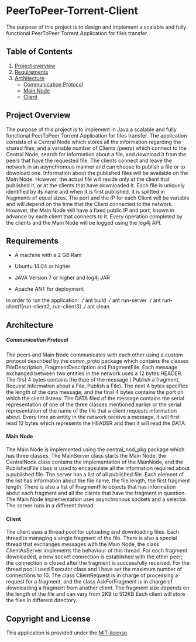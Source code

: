 # PeerToPeer-Torrent-Client

The purpose of this project is to design and implement a scalable and fully functional PeerToPeer Torrent Application for files transfer.

## Table of Contents

1. [Project overview](#project-overview)
2. [Requirements](#requirements)
3. [Architecture](#architecture)
    - [Communication Protocol](#communication-protocol)
    - [Main Node](#main-node)
    - [Client](#client)



## Project Overview

 The purpose of this project is to implement in Java a scalable and fully functional PeerToPeer Torrent Application for files transfer. The application consists of a Central
Node which stores all the information regarding the shared files, and a variable number of Clients (peers) which connect to the Central Node, search for information about a file, and download it from the peers that have the requested file.
 The clients connect and leave the network in an asynchronous manner and can choose to publish a file or to download one. Information about the published files will be available
on the Main Node. However, the actual file will reside only at the client that published it, or at the clients that have downloaded it. Each file is uniquely identified by 
its name and when it is first published, it is splitted in fragments of equal sizes. The port and the IP for each Client will be variable and will depend on the time that the
Client connected to the network. However, the Main Node will have a fixed public IP and port, known in advance by each client that connects to it.
 Every operation completed by the clients and the Main Node will be logged using the log4j API.


## Requirements

* A machine with a 2 GB Ram

* Ubuntu 14.04 or higher

* JAVA Version 7 or higher and log4j JAR

* Apache ANT for deployment

In order to run the application:
	./ ant build
	./ ant run-server
	./ ant run-client1[run-client2, run-client3]
	./ ant clean


## Architecture

##### Communication Protocol

The peers and Main Node communicates with each other using a custom protocol described by the comm_proto package which contains the classes FileDescription, FragmentDescription
and FragmentFile. Each message exchanged between two entities in the network uses a 12 bytes HEADER. The first 4 bytes contains the thpe of the message ( Publish a fragment,
Request Information about a File, Publish a File). The next 4 bytes specifies the length of the data message, and the final 4 bytes contains the port on which the client listens. The DATA filed of the message contains the serial representation of one of the three classes mentioned earlier or the serial representation of the name of the file that
a client requests information about. Every time an entity in the network receive a message, it will first read 12 bytes which represents the HEADER and then it will read the DATA.


#### Main Node

The Main Node is implemented using the central_nod_pkg package which has three classes. The MainServer class starts the Main Node, the CentralNode class 
contains the implementation of the MainNode, and the PublishedFile class is used to encapsulate all the information required about a published file.
The server has a list of all published file. Each element of the list has information about the file name, the file length, the first fragment length. 
There is also a list of FragmentFile objects that has information about each fragment and all the clients that have the fragment in question. 
The Main Node implementation uses asynchronous sockets and a selector. The server runs in a different thread. 


#### Client

The client uses a thread pool for uploading and downloading files. Each thread is managing a single fragment of the file. There is also a special thread that
exchanges messages with the Main Node, the class ClientAsServer implements the behaviour of this thread. For each fragment downloaded, a new socket connection
is established with the other peer; the connection is closed after the fragment is successfully received. For the thread pool I used Executor class and I have set the maximum
number of connections to 10. The class ClientRequest is in charge of processing a request for a fragment, and the class AskForFragment is in charge of downloading a fragment
from another client. The fragment size depends on the length of the file and can vary from 2KB to 512KB
Each client will store the files in different directory.


## Copyright and License

This application is provided under the [MIT-license](https://github.com/DanIulian/PeerToPeer-Torrent-Client/blob/master/LICENSE).



